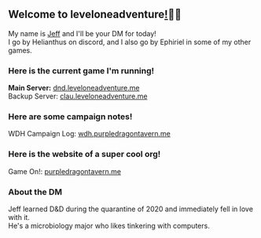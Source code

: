 ## Welcome to leveloneadventure[!](https://leveloneadventure.me/about)🧙‍♂️

My name is [Jeff](https://www.youtube.com/watch?v=AfIOBLr1NDU) and I'll be your DM for today!  
I go by Helianthus on discord, and I also go by Ephiriel in some of my other games.

### Here is the current game I'm running!

**Main Server:** [dnd.leveloneadventure.me](https://dnd.leveloneadventure.me/)  
Backup Server: [clau.leveloneadventure.me](https://clau.leveloneadventure.me/)

### Here are some campaign notes!
WDH Campaign Log: [wdh.purpledragontavern.me](https://wdh.purpledragontavern.me/campaign)

### Here is the website of a super cool org!
Game On!: [purpledragontavern.me](https://purpledragontavern.me/about)

### About the DM
Jeff learned D&D during the quarantine of 2020 and immediately fell in love with it.  
He's a microbiology major who likes tinkering with computers.
